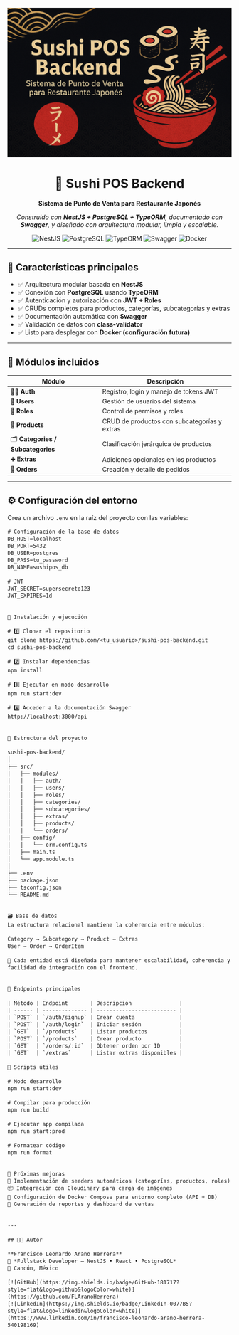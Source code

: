 <p align="center">
  <img src="./assets/banner-sushi-pos.png" alt="Sushi POS Backend Banner" width="800"/>
</p>

<div align="center">    

# 🍣 Sushi POS Backend  
**Sistema de Punto de Venta para Restaurante Japonés**

_Construido con **NestJS + PostgreSQL + TypeORM**, documentado con **Swagger**, y diseñado con arquitectura modular, limpia y escalable._

![NestJS](https://img.shields.io/badge/NestJS-E0234E?style=for-the-badge&logo=nestjs&logoColor=white)
![PostgreSQL](https://img.shields.io/badge/PostgreSQL-336791?style=for-the-badge&logo=postgresql&logoColor=white)
![TypeORM](https://img.shields.io/badge/TypeORM-FF6C37?style=for-the-badge&logo=typeorm&logoColor=white)
![Swagger](https://img.shields.io/badge/Swagger-85EA2D?style=for-the-badge&logo=swagger&logoColor=black)
![Docker](https://img.shields.io/badge/Docker-2496ED?style=for-the-badge&logo=docker&logoColor=white)

</div>

---

## 🚀 Características principales

- ✅ Arquitectura modular basada en **NestJS**  
- ✅ Conexión con **PostgreSQL** usando **TypeORM**  
- ✅ Autenticación y autorización con **JWT + Roles**  
- ✅ CRUDs completos para productos, categorías, subcategorías y extras  
- ✅ Documentación automática con **Swagger**  
- ✅ Validación de datos con **class-validator**  
- ✅ Listo para desplegar con **Docker (configuración futura)**  

---

## 🧩 Módulos incluidos

| Módulo | Descripción |
|--------|--------------|
| 🧑‍💻 **Auth** | Registro, login y manejo de tokens JWT |
| 👥 **Users** | Gestión de usuarios del sistema |
| 🧱 **Roles** | Control de permisos y roles |
| 🍣 **Products** | CRUD de productos con subcategorías y extras |
| 🗂️ **Categories / Subcategories** | Clasificación jerárquica de productos |
| ➕ **Extras** | Adiciones opcionales en los productos |
| 🧾 **Orders** | Creación y detalle de pedidos |

---

## ⚙️ Configuración del entorno

Crea un archivo `.env` en la raíz del proyecto con las variables:

```env
# Configuración de la base de datos
DB_HOST=localhost
DB_PORT=5432
DB_USER=postgres
DB_PASS=tu_password
DB_NAME=sushipos_db

# JWT
JWT_SECRET=supersecreto123
JWT_EXPIRES=1d


🧠 Instalación y ejecución

# 1️⃣ Clonar el repositorio
git clone https://github.com/<tu_usuario>/sushi-pos-backend.git
cd sushi-pos-backend

# 2️⃣ Instalar dependencias
npm install

# 3️⃣ Ejecutar en modo desarrollo
npm run start:dev

# 4️⃣ Acceder a la documentación Swagger
http://localhost:3000/api


📂 Estructura del proyecto

sushi-pos-backend/
│
├── src/
│   ├── modules/
│   │   ├── auth/
│   │   ├── users/
│   │   ├── roles/
│   │   ├── categories/
│   │   ├── subcategories/
│   │   ├── extras/
│   │   ├── products/
│   │   └── orders/
│   ├── config/
│   │   └── orm.config.ts
│   ├── main.ts
│   └── app.module.ts
│
├── .env
├── package.json
├── tsconfig.json
└── README.md


🗃️ Base de datos
La estructura relacional mantiene la coherencia entre módulos:

Category → Subcategory → Product → Extras
User → Order → OrderItem

🧩 Cada entidad está diseñada para mantener escalabilidad, coherencia y facilidad de integración con el frontend.


📘 Endpoints principales

| Método | Endpoint       | Descripción               |
| ------ | -------------- | ------------------------- |
| `POST` | `/auth/signup` | Crear cuenta              |
| `POST` | `/auth/login`  | Iniciar sesión            |
| `GET`  | `/products`    | Listar productos          |
| `POST` | `/products`    | Crear producto            |
| `GET`  | `/orders/:id`  | Obtener orden por ID      |
| `GET`  | `/extras`      | Listar extras disponibles |

🧪 Scripts útiles

# Modo desarrollo
npm run start:dev

# Compilar para producción
npm run build

# Ejecutar app compilada
npm run start:prod

# Formatear código
npm run format


🌱 Próximas mejoras
🚧 Implementación de seeders automáticos (categorías, productos, roles)
📦 Integración con Cloudinary para carga de imágenes
🐳 Configuración de Docker Compose para entorno completo (API + DB)
🧾 Generación de reportes y dashboard de ventas


---

## 👨‍💻 Autor

**Francisco Leonardo Arano Herrera**  
💼 *Fullstack Developer — NestJS • React • PostgreSQL*  
📍 Cancún, México  

[![GitHub](https://img.shields.io/badge/GitHub-181717?style=flat&logo=github&logoColor=white)](https://github.com/FLAranoHerrera)  
[![LinkedIn](https://img.shields.io/badge/LinkedIn-0077B5?style=flat&logo=linkedin&logoColor=white)](https://www.linkedin.com/in/francisco-leonardo-arano-herrera-540198169)

